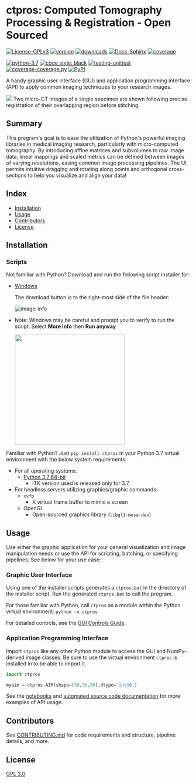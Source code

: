 # ctpros: Computed Tomography Processing & Registration - Open Sourced <!-- omit in toc -->
[![License-GPLv3](https://img.shields.io/badge/license-GPLv3-lightgrey)](https://www.gnu.org/licenses/gpl-3.0)
[![version](https://img.shields.io/pypi/v/ctpros?color=green&label=version)](https://gitlab.com/caosuna/ctpros/)
[![downloads](https://img.shields.io/pypi/dm/ctpros?color=g&label=downloads)](https://pypi.org/project/ctpros/)
[![Docs-Sphinx](https://img.shields.io/badge/docs-sphinx-blue)](https://caosuna.gitlab.io/ctpros)
[![coverage](https://img.shields.io/gitlab/coverage/caosuna/ctpros/master)](https://gitlab.com/caosuna/ctpros/-/jobs/artifacts/master/file/.artifacts/coverage/coverage_html/index.html?job=coverage)

[![python-3.7](https://img.shields.io/badge/python-3.7-yellow)](https://www.python.org/downloads/release/python-379/)
[![code style: black](https://img.shields.io/badge/code_format-black-black)](https://github.com/psf/black)
[![testing-unittest](https://img.shields.io/badge/testing-unittest-orange)](https://docs.python.org/3/library/unittest.html)
[![coverage-coverage.py](https://img.shields.io/badge/coverage-coverage.py-green)](https://github.com/nedbat/coveragepy)
[![PyPI](https://img.shields.io/badge/deployment-PyPI-black)](https://pypi.org)


A handy graphic user interface (GUI) and application programming interface (API) to apply common imaging techniques to your research images.

<img src="docs/images/guiexample.png">
Two micro-CT images of a single specimen are shown following precise registration of their overlapping region before stitching.

## Summary <!-- omit in toc -->
This program's goal is to ease the utilization of Python's powerful imaging libraries in medical imaging research, particularly with micro-computed tomography. By introducing affine matrices and subvolumes to raw image data, linear mappings and scaled metrics can be defined between images of varying resolutions, easing common image processing pipelines. The UI permits intuitive dragging and rotating along points and orthogonal cross-sections to help you visualize and align your data!
## Index <!-- omit in toc -->
- [Installation](#installation)
- [Usage](#usage)
- [Contributors](#contributors)
- [License](#license)

## Installation
###  Scripts <!-- omit in toc -->
Not familiar with Python? Download and run the following script installer for:
  
- [Windows](bin/ctpros_wininstaller.bat)

  The download button is to the right-most side of the file header:

  ![image-info](docs/images/download_script.PNG)
- Note: Windows may be careful and prompt you to verify to run the script. Select **More Info** then **Run anyway**

  <img src = "docs/images/winsafety.PNG" width=300>


Familiar with Python? Just `pip install ctpros` in your Python 3.7 virtual environment with the below system requirements:
- For all operating systems:
  - [Python 3.7 64-bit](https://www.python.org/downloads/release/python-379/)
    - ITK version used is released only for 3.7.
- For headless servers utilizing graphics/graphic commands:
  - `xvfb`
    - X virtual frame buffer to mimic a screen
  - OpenGL
    - Open-sourced graphics library (`libgl1-mesa-dev`)
  
##  Usage
Use either the graphic application for your general visualization and image manipulation needs or use the API for scripting, batching, or specifying pipelines. See below for your use case:

### Graphic User Interface <!-- omit in toc -->
Using one of the installer scripts generates a `ctpros.bat` in the directory of the installer script. Run the generated `ctpros.bat` to call the program.

For those familiar with Python, call `ctpros` as a module within the Python virtual environment: `python -m ctpros`

For detailed controls, see the [GUI Controls Guide](docs/helpme_guicontrols.md).

### Application Programming Interface <!-- omit in toc -->
Import `ctpros` like any other Python module to access the GUI and NumPy-derived image classes. Be sure to use the virtual environment `ctpros` is installed in to be able to import it.
```python
import ctpros

myaim = ctpros.AIM(shape=(50,50,50),dtype='int16')
```
See the [notebooks](notebooks/notebooks.MD) and [automated source code documentation](https://caosuna.gitlab.io/ctpros) for more examples of API usage.

## Contributors
See [CONTRIBUTING.md](CONTRIBUTING.md) for code requirements and structure, pipeline details, and more.

## License
[GPL 3.0](LICENSE.txt)

